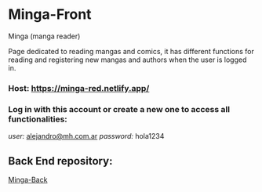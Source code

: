 # Minga-Front

Minga (manga reader)

Page dedicated to reading mangas and comics, it has different
functions for reading and registering new mangas and authors when the user is logged in.

### Host: https://minga-red.netlify.app/

### Log in with this account or create a new one to access all functionalities:
*user:* alejandro@mh.com.ar
*password:* hola1234

## Back End repository:
[Minga-Back](https://github.com/JuanmaBigo/Minga-Back)
